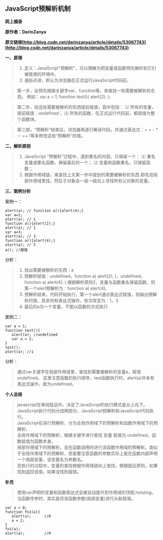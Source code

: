 ## JavaScript预解析机制

**网上摘录**

**原作者：DarinZanya**

**原文链接[http://blog.csdn.net/darinzanya/article/details/53067743](http://blog.csdn.net/darinzanya/article/details/53067743)**

**一、原理**

>1. 定义：JavaScript”预解析”，可以理解为把变量或函数预先解析到它们被使用的环境中。
>2. 通俗点讲，即认为浏览器在正式运行JavaScript代码前，

>第一步，会预先根据关键字var、function等，来查找一些需要被解析的东西，
>例如：var a = 1; function test(){ alert(2); }; 

>第二步，给这些需要被解析的东西提前赋值，其中包括：
>⑴ 所有的变量，提前赋值：undefined；
>⑵ 所有的函数，在正式运行代码前，都赋值为整个函数块。

>第三部，“预解析”结束后，浏览器再逐行解读代码，并通过表达式：= + - * -- ++ !等来修改这些“预解析”的值。

**二、解析原则**

>1. JavaScript “预解析”过程中，遇到重名的内容，只保留一个：
>⑴ 重名变量或重名函数，保留最后的一个；
>⑵ 变量和函数重名，只保留函数；
>2. 根据作用域链，来查找上文第一步中提到的需要被解析的东西
>即先找局部作用域里找，然后子对象会一级一级向上寻找所有父对象的变量。

**三、案例分析**

案例一：
```
alert(a); // function a(){alert(4);}
var a=1;
alert(a); // 1
function a(){alert(2);}
alert(a); // 1
var a=3;
alert(a); // 3
function a(){alert(4);}
alert(a); // 3
a(); //报错
```
分析：
>1. 找出需要被解析的东西：a
>2. 预解析赋值：undefined，function a( alert(2); )，undefined，function a( alert(4); )
根据解析原则2，变量与函数重名保留函数，则第一个alert预解析为：function a( alert(4);
>3. 预解析结束，代码开始执行，第一个alert通过表达式赋值，则输出预解析的值，其余均有表达式操作，依次改变为：1，3
>4. 最后的a为一个变量，不能以函数的方式执行

案例二：
```
var a = 1;
function test(){
   alert(a); //undefined 
   var a = 2;
}
test();
alert(a); //1
```
分析：
>通过var关键字在局部作用域里，查找到需要被解析的变量a，赋值undefined。
>这里注意函数的执行顺序，test函数执行时，alert(a)并未有表达式操作，故为undefined。

**个人总结**
>javascript在单线程运作，决定了JavaScript的执行模式是从上向下。</br>
>JavaScript执行代码分成两部分，JavaScript预解析和JavaScript代码执行。</br>
>JavaScript在进行预解析，分为全局作用域下的预解析和函数作用域下的预解析。</br>
>全局作用域下的预解析，根据关键字进行查找 变量 赋值为 undefined，函数赋值为函数本身。</br>
>局部作用域下的预解析，会在函数调用时进行该函数作用域的预解析。类似于全局作用域下的预解析，但是要注意函数的参数实际上是在函数内部声明一个局部变量，该变量名为参数名。</br>
>在执行的过程中，变量的查找根据作用域链向上查找，根据就近原则，如果找到返回该值，如果没找到报错。

**补充**
>使用var声明的变量和函数表达式会被自动提升到作用域的顶部,hoisting。</br>
>当函数传参时，其实是将该函数参数(局部变量)进行从新赋值。</br>
```
var a = 0;
function fn1(a){
   alert(a);      //0
   a = 2;
}
fn1(a);           
alert(a);         //0
```
